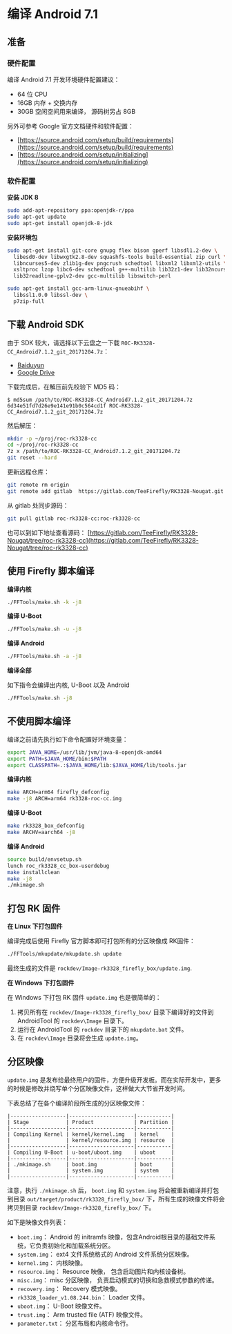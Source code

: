 # 编译 Android 7.1

## 准备

### 硬件配置

编译 Android 7.1 开发环境硬件配置建议：
 - 64 位 CPU
 - 16GB  内存 + 交换内存
 - 30GB  空闲空间用来编译， 源码树另占 8GB

另外可参考 Google 官方文档硬件和软件配置：
 - [https://source.android.com/setup/build/requirements](https://source.android.com/setup/build/requirements)
 - [https://source.android.com/setup/initializing](https://source.android.com/setup/initializing)

### 软件配置

**安装 JDK 8**
```bash
sudo add-apt-repository ppa:openjdk-r/ppa
sudo apt-get update
sudo apt-get install openjdk-8-jdk
```

**安装环境包**

```bash
sudo apt-get install git-core gnupg flex bison gperf libsdl1.2-dev \
  libesd0-dev libwxgtk2.8-dev squashfs-tools build-essential zip curl \
  libncurses5-dev zlib1g-dev pngcrush schedtool libxml2 libxml2-utils \
  xsltproc lzop libc6-dev schedtool g++-multilib lib32z1-dev lib32ncurses5-dev \
  lib32readline-gplv2-dev gcc-multilib libswitch-perl

sudo apt-get install gcc-arm-linux-gnueabihf \
  libssl1.0.0 libssl-dev \
  p7zip-full
```

## 下载 Android SDK

由于 SDK 较大，请选择以下云盘之一下载 `ROC-RK3328-CC_Android7.1.2_git_20171204.7z`：
 - [Baiduyun](https://pan.baidu.com/s/1eRT6isE "Android 7.1 SDK baiduyun")
 - [Google Drive](https://drive.google.com/drive/folders/1N8fpfoeWLD4-VJcYN6Qfh_3-YBYzXxGq "Android 7.1 SDK Google Drive")

下载完成后，在解压前先校验下 MD5 码：
```
$ md5sum /path/to/ROC-RK3328-CC_Android7.1.2_git_20171204.7z
6d34e51fd7d26e9e141e91b0c564cd1f ROC-RK3328-CC_Android7.1.2_git_20171204.7z
```

然后解压：
```bash
mkdir -p ~/proj/roc-rk3328-cc
cd ~/proj/roc-rk3328-cc
7z x /path/to/ROC-RK3328-CC_Android7.1.2_git_20171204.7z
git reset --hard
```

更新远程仓库：
```bash
git remote rm origin
git remote add gitlab  https://gitlab.com/TeeFirefly/RK3328-Nougat.git
```
从 gitlab 处同步源码：
```bash
git pull gitlab roc-rk3328-cc:roc-rk3328-cc
```

也可以到如下地址查看源码：
  [https://gitlab.com/TeeFirefly/RK3328-Nougat/tree/roc-rk3328-cc](https://gitlab.com/TeeFirefly/RK3328-Nougat/tree/roc-rk3328-cc)

## 使用 Firefly 脚本编译

**编译内核**
```bash
./FFTools/make.sh -k -j8
```

**编译 U-Boot**
```bash
./FFTools/make.sh -u -j8
```

**编译 Android**
```bash
./FFTools/make.sh -a -j8
```

**编译全部**

如下指令会编译出内核, U-Boot 以及 Android
```bash
./FFTools/make.sh -j8
```

## 不使用脚本编译

编译之前请先执行如下命令配置好环境变量：

```bash
export JAVA_HOME=/usr/lib/jvm/java-8-openjdk-amd64 
export PATH=$JAVA_HOME/bin:$PATH 
export CLASSPATH=.:$JAVA_HOME/lib:$JAVA_HOME/lib/tools.jar
```

**编译内核**
```bash
make ARCH=arm64 firefly_defconfig
make -j8 ARCH=arm64 rk3328-roc-cc.img
```

**编译 U-Boot**
```bash
make rk3328_box_defconfig
make ARCHV=aarch64 -j8
```

**编译 Android**
```bash
source build/envsetup.sh
lunch roc_rk3328_cc_box-userdebug
make installclean
make -j8
./mkimage.sh
```

## 打包 RK 固件

**在 Linux 下打包固件**

编译完成后使用 Firefly 官方脚本即可打包所有的分区映像成 RK固件：
```bash
./FFTools/mkupdate/mkupdate.sh update
```

最终生成的文件是 `rockdev/Image-rk3328_firefly_box/update.img`.

**在 Windows 下打包固件**

在 Windows 下打包 RK 固件 `update.img` 也是很简单的：
1. 拷贝所有在 `rockdev/Image-rk3328_firefly_box/` 目录下编译好的文件到 AndroidTool 的 `rockdev\Image` 目录下。
2. 运行在 AndroidTool 的 `rockdev` 目录下的 `mkupdate.bat` 文件。
3. 在 `rockdev\Image` 目录将会生成 `update.img`。

## 分区映像

`update.img` 是发布给最终用户的固件，方便升级开发板。而在实际开发中，更多的时候是修改并烧写单个分区映像文件，这样做大大节省开发时间。

下表总结了在各个编译阶段所生成的分区映像文件：

```
|------------------|---------------------|-----------|
| Stage            | Product             | Partition |
|------------------|---------------------|-----------|
| Compiling Kernel | kernel/kernel.img   | kernel    |
|                  | kernel/resource.img | resource  |
|------------------|---------------------|-----------|
| Compiling U-Boot | u-boot/uboot.img    | uboot     |
|------------------|---------------------|-----------|
| ./mkimage.sh     | boot.img            | boot      |
|                  | system.img          | system    |
|------------------|---------------------|-----------|
```

注意，执行 `./mkimage.sh` 后， `boot.img` 和 `system.img` 将会被重新编译并打包到目录 `out/target/product/rk3328_firefly_box/` 下，所有生成的映像文件将会拷贝到目录 `rockdev/Image-rk3328_firefly_box/` 下。

如下是映像文件列表：
 - `boot.img`： Android 的 initramfs 映像，包含Android根目录的基础文件系统，它负责初始化和加载系统分区。
 - `system.img`： ext4 文件系统格式的 Android 文件系统分区映像。
 - `kernel.img`： 内核映像。
 - `resource.img`： Resource 映像， 包含启动图片和内核设备树。
 - `misc.img`： misc 分区映像， 负责启动模式的切换和急救模式参数的传递。
 - `recovery.img`： Recovery 模式映像。
 - `rk3328_loader_v1.08.244.bin`： Loader 文件。
 - `uboot.img`： U-Boot 映像文件。
 - `trust.img`： Arm trusted file (ATF) 映像文件。
 - `parameter.txt`： 分区布局和内核命令行。
